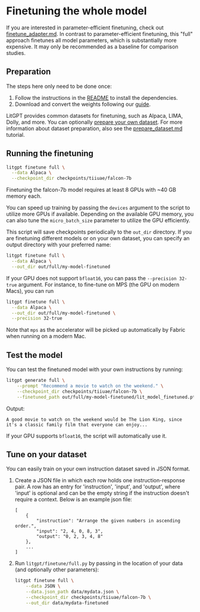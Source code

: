 # Finetuning the whole model

If you are interested in parameter-efficient finetuning, check out [finetune_adapter.md](finetune_adapter.md). In contrast to parameter-efficient finetuning, this "full" approach finetunes all model parameters, which is substantially more expensive. It may only be recommended as a baseline for comparison studies.

## Preparation

The steps here only need to be done once:

1. Follow the instructions in the [README](../README.md) to install the dependencies.
2. Download and convert the weights following our [guide](download_model_weights.md).

LitGPT provides common datasets for finetuning, such as Alpaca, LIMA, Dolly, and more.
You can optionally [prepare your own dataset](#tune-on-your-dataset).
For more information about dataset preparation, also see the [prepare_dataset.md](./prepare_dataset.md) tutorial.

## Running the finetuning

```bash
litgpt finetune full \
  --data Alpaca \
  --checkpoint_dir checkpoints/tiiuae/falcon-7b
```

Finetuning the falcon-7b model requires at least 8 GPUs with ~40 GB memory each.

You can speed up training by passing the `devices` argument to the script to utilize more GPUs if available.
Depending on the available GPU memory, you can also tune the `micro_batch_size` parameter to utilize the GPU efficiently.

This script will save checkpoints periodically to the `out_dir` directory. If you are finetuning different models or on your own dataset, you can specify an output directory with your preferred name:

```bash
litgpt finetune full \
  --data Alpaca \
  --out_dir out/full/my-model-finetuned
```

If your GPU does not support `bfloat16`, you can pass the `--precision 32-true` argument.
For instance, to fine-tune on MPS (the GPU on modern Macs), you can run

```bash
litgpt finetune full \
  --data Alpaca \
  --out_dir out/full/my-model-finetuned \
  --precision 32-true
```

Note that `mps` as the accelerator will be picked up automatically by Fabric when running on a modern Mac.

## Test the model

You can test the finetuned model with your own instructions by running:

```bash
litgpt generate full \
    --prompt "Recommend a movie to watch on the weekend." \
    --checkpoint_dir checkpoints/tiiuae/falcon-7b \
    --finetuned_path out/full/my-model-finetuned/lit_model_finetuned.pth
```

Output:

```text
A good movie to watch on the weekend would be The Lion King, since it's a classic family film that everyone can enjoy...
```

If your GPU supports `bfloat16`, the script will automatically use it.

## Tune on your dataset

You can easily train on your own instruction dataset saved in JSON format.

1. Create a JSON file in which each row holds one instruction-response pair.
   A row has an entry for 'instruction', 'input', and 'output', where 'input' is optional and can be
   the empty string if the instruction doesn't require a context. Below is an example json file:

    ```text
    [
        {
            "instruction": "Arrange the given numbers in ascending order.",
            "input": "2, 4, 0, 8, 3",
            "output": "0, 2, 3, 4, 8"
        },
        ...
    ]
    ```

2. Run `litgpt/finetune/full.py` by passing in the location of your data (and optionally other parameters):

    ```bash
    litgpt finetune full \
        --data JSON \
        --data.json_path data/mydata.json \
        --checkpoint_dir checkpoints/tiiuae/falcon-7b \
        --out_dir data/mydata-finetuned
    ```
